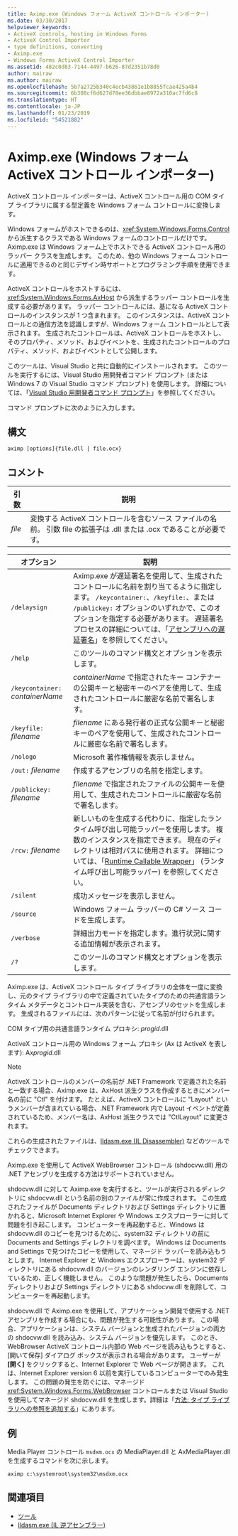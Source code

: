 ```yaml
---
title: Aximp.exe (Windows フォーム ActiveX コントロール インポーター)
ms.date: 03/30/2017
helpviewer_keywords:
- ActiveX controls, hosting in Windows Forms
- ActiveX Control Importer
- type definitions, converting
- Aximp.exe
- Windows Forms ActiveX Control Importer
ms.assetid: 482c0d83-7144-4497-b626-87d2351b78d0
author: mairaw
ms.author: mairaw
ms.openlocfilehash: 5b7a2725b340c4ecb43861e1b8855fcae425a4b4
ms.sourcegitcommit: 6b308cf6d627d78ee36dbbae8972a310ac7fd6c8
ms.translationtype: HT
ms.contentlocale: ja-JP
ms.lasthandoff: 01/23/2019
ms.locfileid: "54521882"
---
```

# <a name="aximpexe-windows-forms-activex-control-importer"></a>Aximp.exe (Windows フォーム ActiveX コントロール インポーター)
ActiveX コントロール インポーターは、ActiveX コントロール用の COM タイプ ライブラリに属する型定義を Windows フォーム コントロールに変換します。  
  
 Windows フォームがホストできるのは、<xref:System.Windows.Forms.Control> から派生するクラスである Windows フォームのコントロールだけです。 Aximp.exe は Windows フォーム上でホストできる ActiveX コントロール用のラッパー クラスを生成します。 このため、他の Windows フォーム コントロールに適用できるのと同じデザイン時サポートとプログラミング手順を使用できます。  
  
 ActiveX コントロールをホストするには、<xref:System.Windows.Forms.AxHost> から派生するラッパー コントロールを生成する必要があります。 ラッパー コントロールには、基になる ActiveX コントロールのインスタンスが 1 つ含まれます。 このインスタンスは、ActiveX コントロールとの通信方法を認識しますが、Windows フォーム コントロールとして表示されます。 生成されたコントロールは、ActiveX コントロールをホストし、そのプロパティ、メソッド、およびイベントを、生成されたコントロールのプロパティ、メソッド、およびイベントとして公開します。  
  
 このツールは、Visual Studio と共に自動的にインストールされます。 このツールを実行するには、Visual Studio 用開発者コマンド プロンプト (または Windows 7 の Visual Studio コマンド プロンプト) を使用します。 詳細については、「[Visual Studio 用開発者コマンド プロンプト](../../../docs/framework/tools/developer-command-prompt-for-vs.md)」を参照してください。  
  
 コマンド プロンプトに次のように入力します。  
  
## <a name="syntax"></a>構文  
  
```  
aximp [options]{file.dll | file.ocx}  
```  
  
## <a name="remarks"></a>コメント  
  
|引数|説明|  
|--------------|-----------------|  
|*file*|変換する ActiveX コントロールを含むソース ファイルの名前。 引数 file の拡張子は .dll または .ocx であることが必要です。|  
  
|オプション|説明|  
|------------|-----------------|  
|`/delaysign`|Aximp.exe が遅延署名を使用して、生成されたコントロールに名前を割り当てるように指定します。 `/keycontainer:`、`/keyfile:`、または `/publickey:` オプションのいずれかで、このオプションを指定する必要があります。 遅延署名プロセスの詳細については、「[アセンブリへの遅延署名](../../../docs/framework/app-domains/delay-sign-assembly.md)」を参照してください。|  
|`/help`|このツールのコマンド構文とオプションを表示します。|  
|`/keycontainer:` *containerName*|*containerName* で指定されたキー コンテナーの公開キーと秘密キーのペアを使用して、生成されたコントロールに厳密な名前で署名します。|  
|`/keyfile:` *filename*|*filename* にある発行者の正式な公開キーと秘密キーのペアを使用して、生成されたコントロールに厳密な名前で署名します。|  
|`/nologo`|Microsoft 著作権情報を表示しません。|  
|`/out:` *filename*|作成するアセンブリの名前を指定します。|  
|`/publickey:` *filename*|*filename* で指定されたファイルの公開キーを使用して、生成されたコントロールに厳密な名前で署名します。|  
|`/rcw:` *filename*|新しいものを生成する代わりに、指定したランタイム呼び出し可能ラッパーを使用します。 複数のインスタンスを指定できます。 現在のディレクトリは相対パスに使用されます。 詳細については、「[Runtime Callable Wrapper](../../../docs/framework/interop/runtime-callable-wrapper.md)」 (ランタイム呼び出し可能ラッパー) を参照してください。|  
|`/silent`|成功メッセージを表示しません。|  
|`/source`|Windows フォーム ラッパーの C# ソース コードを生成します。|  
|`/verbose`|詳細出力モードを指定します。進行状況に関する追加情報が表示されます。|  
|`/?`|このツールのコマンド構文とオプションを表示します。|  
  
 Aximp.exe は、ActiveX コントロール タイプ ライブラリの全体を一度に変換し、元のタイプ ライブラリの中で定義されていたタイプのための共通言語ランタイム メタデータとコントロール実装を含む、アセンブリのセットを生成します。 生成されるファイルには、次のパターンに従って名前が付けられます。  
  
 COM タイプ用の共通言語ランタイム プロキシ: *progid*.dll  
  
 ActiveX コントロール用の Windows フォーム プロキシ (Ax は ActiveX を表します): Ax*progid*.dll  
  
> [!NOTE]
>  ActiveX コントロールのメンバーの名前が .NET Framework で定義された名前と一致する場合、Aximp.exe は、AxHost 派生クラスを作成するときにメンバー名の前に "Ctl" を付けます。 たとえば、ActiveX コントロールに "Layout" というメンバーが含まれている場合、.NET Framework 内で Layout イベントが定義されているため、メンバー名は、AxHost 派生クラスでは "CtlLayout" に変更されます。  
  
 これらの生成されたファイルは、[Ildasm.exe (IL Disassembler)](../../../docs/framework/tools/ildasm-exe-il-disassembler.md) などのツールでチェックできます。  
  
 Aximp.exe を使用して ActiveX WebBrowser コントロール (shdocvw.dll) 用の .NET アセンブリを生成する方法はサポートされていません。  
  
 shdocvw.dll に対して Aximp.exe を実行すると、ツールが実行されるディレクトリに shdocvw.dll という名前の別のファイルが常に作成されます。 この生成されたファイルが Documents ディレクトリおよび Settings ディレクトリに置かれると、Microsoft Internet Explorer や Windows エクスプローラーに対して問題を引き起こします。 コンピューターを再起動すると、Windows は shdocvw.dll のコピーを見つけるために、system32 ディレクトリの前に Documents and Settings ディレクトリを調べます。 Windows は Documents and Settings で見つけたコピーを使用して、マネージド ラッパーを読み込もうとします。 Internet Explorer と Windows エクスプローラーは、system32 ディレクトリにある shdocvw.dll のバージョンのレンダリング エンジンに依存しているため、正しく機能しません。 このような問題が発生したら、Documents ディレクトリおよび Settings ディレクトリにある shdocvw.dll を削除して、コンピューターを再起動します。  
  
 shdocvw.dll で Aximp.exe を使用して、アプリケーション開発で使用する .NET アセンブリを作成する場合にも、問題が発生する可能性があります。 この場合、アプリケーションは、システム バージョンと生成されたバージョンの両方の shdocvw.dll を読み込み、システム バージョンを優先します。 このとき、WebBrowser ActiveX コントロール内部の Web ページを読み込もうとすると、[開いて保存] ダイアログ ボックスが表示される場合があります。 ユーザーが **[開く]** をクリックすると、Internet Explorer で Web ページが開きます。 これは、Internet Explorer version 6 以前を実行しているコンピューターでのみ発生します。 この問題の発生を防ぐには、マネージド <xref:System.Windows.Forms.WebBrowser> コントロールまたは Visual Studio を使用してマネージド shdocvw.dll を生成します。詳細は「[方法: タイプ ライブラリへの参照を追加する](../../../docs/framework/interop/how-to-add-references-to-type-libraries.md)」にあります。  
  
## <a name="example"></a>例  
 Media Player コントロール `msdxm.ocx` の MediaPlayer.dll と AxMediaPlayer.dll を生成するコマンドを次に示します。  
  
```  
aximp c:\systemroot\system32\msdxm.ocx  
```  
  
## <a name="see-also"></a>関連項目
- [ツール](../../../docs/framework/tools/index.md)
- [Ildasm.exe (IL 逆アセンブラー)](../../../docs/framework/tools/ildasm-exe-il-disassembler.md)

